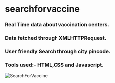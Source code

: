 # searchforvaccine

### Real Time data about vaccination centers.

### Data fetched through XMLHTTPRequest.

### User friendly Search through city pincode.

### Tools used:- HTML,CSS and Javascript.

![SearchForVaccine](https://user-images.githubusercontent.com/80665434/123921448-a1f53e00-d9a4-11eb-896a-ef87776afa25.JPG)
